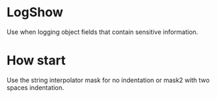 # LogShow
Use when logging object fields that contain sensitive information.

# How start
Use the string interpolator mask for no indentation or mask2 with two spaces indentation.

